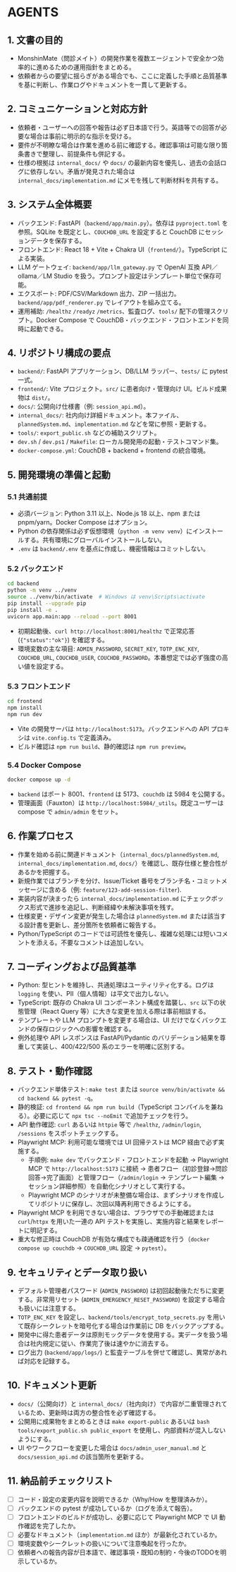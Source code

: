 # AGENTS

## 1. 文書の目的
- MonshinMate（問診メイト）の開発作業を複数エージェントで安全かつ効率的に進めるための運用指針をまとめる。
- 依頼者からの要望に揺らぎがある場合でも、ここに定義した手順と品質基準を基に判断し、作業ログやドキュメントを一貫して更新する。

## 2. コミュニケーションと対応方針
- 依頼者・ユーザーへの回答や報告は必ず日本語で行う。英語等での回答が必要な場合は事前に明示的な指示を受ける。
- 要件が不明瞭な場合は作業を進める前に確認する。確認事項は可能な限り箇条書きで整理し、前提条件も併記する。
- 仕様の根拠は `internal_docs/` や `docs/` の最新内容を優先し、過去の会話ログに依存しない。矛盾が発見された場合は `internal_docs/implementation.md` にメモを残して判断材料を共有する。

## 3. システム全体概要
- バックエンド: FastAPI（`backend/app/main.py`）。依存は `pyproject.toml` を参照。SQLite を既定とし、`COUCHDB_URL` を設定すると CouchDB にセッションデータを保存する。
- フロントエンド: React 18 + Vite + Chakra UI（`frontend/`）。TypeScript による実装。
- LLM ゲートウェイ: `backend/app/llm_gateway.py` で OpenAI 互換 API／ollama／LM Studio を扱う。プロンプト設定はテンプレート単位で保存可能。
- エクスポート: PDF/CSV/Markdown 出力、ZIP 一括出力。`backend/app/pdf_renderer.py` でレイアウトを組み立てる。
- 運用補助: `/healthz` `/readyz` `/metrics`、監査ログ、`tools/` 配下の管理スクリプト。Docker Compose で CouchDB・バックエンド・フロントエンドを同時に起動できる。

## 4. リポジトリ構成の要点
- `backend/`: FastAPI アプリケーション、DB/LLM ラッパー、`tests/` に pytest 一式。
- `frontend/`: Vite プロジェクト。`src/` に患者向け・管理向け UI。ビルド成果物は `dist/`。
- `docs/`: 公開向け仕様書（例: `session_api.md`）。
- `internal_docs/`: 社内向け詳細ドキュメント。本ファイル、`plannedSystem.md`、`implementation.md` などを常に参照・更新する。
- `tools/`: `export_public.sh` などの補助スクリプト。
- `dev.sh` / `dev.ps1` / `Makefile`: ローカル開発用の起動・テストコマンド集。
- `docker-compose.yml`: CouchDB + backend + frontend の統合環境。

## 5. 開発環境の準備と起動
### 5.1 共通前提
- 必須バージョン: Python 3.11 以上、Node.js 18 以上、npm または pnpm/yarn。Docker Compose はオプション。
- Python の依存関係は必ず仮想環境（`python -m venv venv`）にインストールする。共有環境にグローバルインストールしない。
- `.env` は `backend/.env` を基点に作成し、機密情報はコミットしない。

### 5.2 バックエンド
```bash
cd backend
python -m venv ../venv
source ../venv/bin/activate  # Windows は venv\Scripts\activate
pip install --upgrade pip
pip install -e .
uvicorn app.main:app --reload --port 8001
```
- 初期起動後、`curl http://localhost:8001/healthz` で正常応答 (`{"status":"ok"}`) を確認する。
- 環境変数の主な項目: `ADMIN_PASSWORD`, `SECRET_KEY`, `TOTP_ENC_KEY`, `COUCHDB_URL`, `COUCHDB_USER`, `COUCHDB_PASSWORD`。本番想定では必ず強度の高い値を設定する。

### 5.3 フロントエンド
```bash
cd frontend
npm install
npm run dev
```
- Vite の開発サーバは `http://localhost:5173`。バックエンドへの API プロキシは `vite.config.ts` で定義済み。
- ビルド確認は `npm run build`、静的確認は `npm run preview`。

### 5.4 Docker Compose
```bash
docker compose up -d
```
- `backend` はポート 8001、`frontend` は 5173、`couchdb` は 5984 を公開する。
- 管理画面（Fauxton）は `http://localhost:5984/_utils`。既定ユーザーは compose で `admin/admin` をセット。

## 6. 作業プロセス
- 作業を始める前に関連ドキュメント（`internal_docs/plannedSystem.md`, `internal_docs/implementation.md`, `docs/`）を確認し、既存仕様と整合性があるかを把握する。
- 新規作業ではブランチを分け、Issue/Ticket 番号をブランチ名・コミットメッセージに含める（例: `feature/123-add-session-filter`).
- 実装内容が決まったら `internal_docs/implementation.md` にチェックボックス形式で進捗を追記し、判断経緯や未解決事項を残す。
- 仕様変更・デザイン変更が発生した場合は `plannedSystem.md` または該当する設計書を更新し、差分箇所を依頼者に報告する。
- Python/TypeScript のコードでは可読性を優先し、複雑な処理には短いコメントを添える。不要なコメントは追加しない。

## 7. コーディングおよび品質基準
- Python: 型ヒントを維持し、共通処理はユーティリティ化する。ログは `logging` を使い、PII（個人情報）は平文で出力しない。
- TypeScript: 既存の Chakra UI コンポーネント構成を踏襲し、`src` 以下の状態管理（React Query 等）に大きな変更を加える際は事前相談する。
- テンプレートや LLM プロンプトを変更する場合は、UI だけでなくバックエンドの保存ロジックへの影響を確認する。
- 例外処理や API レスポンスは FastAPI/Pydantic のバリデーション結果を尊重して実装し、400/422/500 系のエラーを明確に区別する。

## 8. テスト・動作確認
- バックエンド単体テスト: `make test` または `source venv/bin/activate && cd backend && pytest -q`。
- 静的検証: `cd frontend && npm run build`（TypeScript コンパイルを兼ねる）。必要に応じて `npx tsc --noEmit` で追加チェックを行う。
- API 動作確認: `curl` あるいは `httpie` 等で `/healthz`, `/admin/login`, `/sessions` をスポットチェックする。
- Playwright MCP: 利用可能な環境では UI 回帰テストは MCP 経由で必ず実施する。
  - 手順例: `make dev` でバックエンド・フロントエンドを起動 → Playwright MCP で `http://localhost:5173` に接続 → 患者フロー（初診登録→問診回答→完了画面）と管理フロー（`/admin/login` → テンプレート編集 → セッション詳細参照）を自動化シナリオとして実行する。
  - Playwright MCP のシナリオが未整備な場合は、まずシナリオを作成してリポジトリに保存し、次回以降再利用できるようにする。
- Playwright MCP を利用できない場合は、ブラウザでの手動確認または `curl`/`httpx` を用いた一連の API テストを実施し、実施内容と結果をレポートに明記する。
- 重大な修正時は CouchDB が有効な構成でも疎通確認を行う（`docker compose up couchdb` → `COUCHDB_URL` 設定 → `pytest`）。

## 9. セキュリティとデータ取り扱い
- デフォルト管理者パスワード (`ADMIN_PASSWORD`) は初回起動後ただちに変更する。非常用リセット (`ADMIN_EMERGENCY_RESET_PASSWORD`) を設定する場合も扱いには注意する。
- `TOTP_ENC_KEY` を設定し、`backend/tools/encrypt_totp_secrets.py` を用いて既存シークレットを暗号化する場合は作業前に DB をバックアップする。
- 開発中に得た患者データは原則モックデータを使用する。実データを扱う場合は社内規定に従い、作業完了後は速やかに消去する。
- ログ出力 (`backend/app/logs/`) と監査テーブルを併せて確認し、異常があれば対応を記録する。

## 10. ドキュメント更新
- `docs/`（公開向け）と `internal_docs/`（社内向け）で内容が二重管理されているため、更新時は両方の整合性を必ず確認する。
- 公開用に成果物をまとめるときは `make export-public` あるいは `bash tools/export_public.sh public_export` を使用し、内部資料が混入しないようにする。
- UI やワークフローを変更した場合は `docs/admin_user_manual.md` と `docs/session_api.md` の該当箇所を更新する。

## 11. 納品前チェックリスト
- [ ] コード・設定の変更内容を説明できるか（Why/How を整理済みか）。
- [ ] バックエンドの pytest が成功しているか（ログを添えて報告）。
- [ ] フロントエンドのビルドが成功し、必要に応じて Playwright MCP で UI 動作確認を完了したか。
- [ ] 必要なドキュメント（`implementation.md` ほか）が最新化されているか。
- [ ] 環境変数やシークレットの扱いについて注意喚起を行ったか。
- [ ] 依頼者への報告内容が日本語で、確認事項・既知の制約・今後のTODOを明示しているか。
